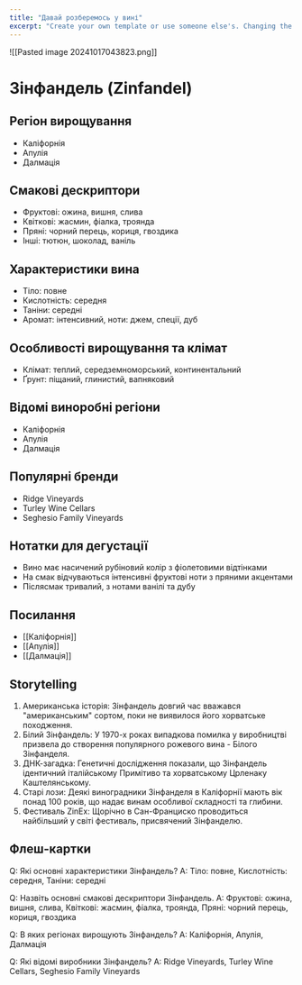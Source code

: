 ```yaml
---
title: "Давай розберемось у вині"
excerpt: "Create your own template or use someone else's. Changing the template is a matter of updating one line"
---
```

![[Pasted image 20241017043823.png]]
# Зінфандель (Zinfandel)

## Регіон вирощування
- Каліфорнія
- Апулія
- Далмація

## Смакові дескриптори
- Фруктові: ожина, вишня, слива
- Квіткові: жасмин, фіалка, троянда
- Пряні: чорний перець, кориця, гвоздика
- Інші: тютюн, шоколад, ваніль

## Характеристики вина
- Тіло: повне
- Кислотність: середня
- Таніни: середні
- Аромат: інтенсивний, ноти: джем, спеції, дуб

## Особливості вирощування та клімат
- Клімат: теплий, середземноморський, континентальний
- Ґрунт: піщаний, глинистий, вапняковий

## Відомі виноробні регіони
- Каліфорнія
- Апулія
- Далмація

## Популярні бренди
- Ridge Vineyards
- Turley Wine Cellars
- Seghesio Family Vineyards

## Нотатки для дегустації
- Вино має насичений рубіновий колір з фіолетовими відтінками
- На смак відчуваються інтенсивні фруктові ноти з пряними акцентами
- Післясмак тривалий, з нотами ванілі та дубу

## Посилання
- [[Каліфорнія]]
- [[Апулія]]
- [[Далмація]]

## Storytelling
1. Американська історія: Зінфандель довгий час вважався "американським" сортом, поки не виявилося його хорватське походження.
2. Білий Зінфандель: У 1970-х роках випадкова помилка у виробництві призвела до створення популярного рожевого вина - Білого Зінфанделя.
3. ДНК-загадка: Генетичні дослідження показали, що Зінфандель ідентичний італійському Примітиво та хорватському Црленаку Каштелянському.
4. Старі лози: Деякі виноградники Зінфанделя в Каліфорнії мають вік понад 100 років, що надає винам особливої складності та глибини.
5. Фестиваль ZinEx: Щорічно в Сан-Франциско проводиться найбільший у світі фестиваль, присвячений Зінфанделю.

## Флеш-картки
Q: Які основні характеристики Зінфандель?
A: Тіло: повне, Кислотність: середня, Таніни: середні

Q: Назвіть основні смакові дескриптори Зінфандель.
A: Фруктові: ожина, вишня, слива, Квіткові: жасмин, фіалка, троянда, Пряні: чорний перець, кориця, гвоздика

Q: В яких регіонах вирощують Зінфандель?
A: Каліфорнія, Апулія, Далмація

Q: Які відомі виробники Зінфандель?
A: Ridge Vineyards, Turley Wine Cellars, Seghesio Family Vineyards









